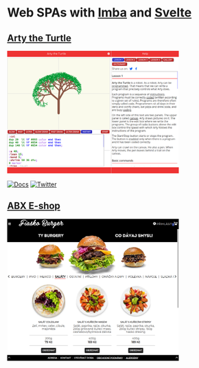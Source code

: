 # Web SPAs with [Imba](https://imba.io) and [Svelte](https://svelte.dev)

## [Arty the Turtle](https://arty.graphics)

<img src='/arty.png?raw=true' alt='Arty' width='400'/>

[![Docs](https://badgen.net/github/watchers/arty-graphics/Help?icon=github)](https://github.com/arty-graphics/Help)
[![Twitter](https://badgen.net/twitter/follow/ArtyGraphics?icon=twitter)](https://twitter.com/ArtyGraphics)

## [ABX E-shop](https://kestolu.cz)

<img src='/eshop.png?raw=true' alt='ABX eshop' width='400'/>

